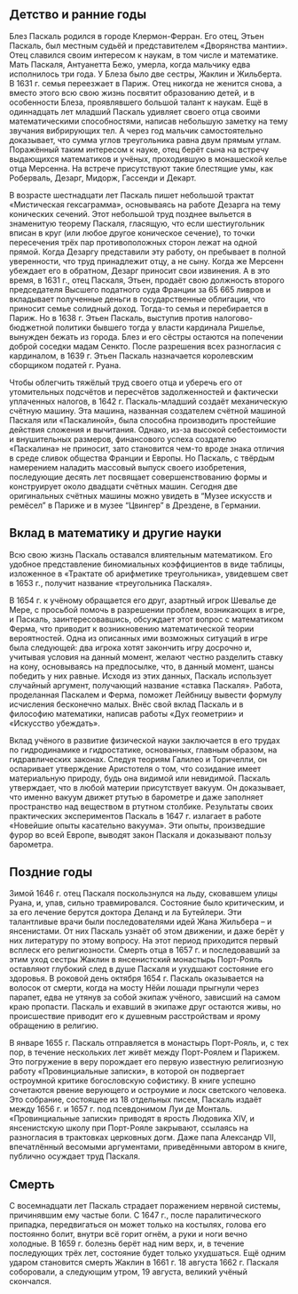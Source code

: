 ## Детство и ранние годы
Блез Паскаль родился в городе Клермон-Ферран. Его отец, Этьен Паскаль, был местным судьёй и представителем «Дворянства мантии». Отец славился своим интересом к наукам, в том числе и математике. Мать Паскаля, Антуанетта Бежо, умерла, когда мальчику едва исполнилось три года. У Блеза было две сестры, Жаклин и Жильберта. В 1631 г. семья переезжает в Париж. Отец никогда не женится снова, а вместо этого всю свою жизнь посвятит образованию детей, и в особенности Блеза, проявлявшего большой талант к наукам. Ещё в одиннадцать лет младший Паскаль удивляет своего отца своими математическими способностями, написав небольшую заметку на тему звучания вибрирующих тел. А через год мальчик самостоятельно доказывает, что сумма углов треугольника равна двум прямым углам. Поражённый таким интересом к науке, отец берёт сына на встречу выдающихся математиков и учёных, проходившую в монашеской келье отца Мерсенна. На встрече присутствуют такие блестящие умы, как Роберваль, Дезарг, Мидорж, Гассенди и Декарт.

В возрасте шестнадцати лет Паскаль пишет небольшой трактат «Мистическая гексаграмма», основываясь на работе Дезарга на тему конических сечений. Этот небольшой труд позднее выльется в знаменитую теорему Паскаля, гласящую, что если шестиугольник вписан в круг (или любое другое коническое сечение), то точки пересечения трёх пар противоположных сторон лежат на одной прямой. Когда Дезаргу представили эту работу, он пребывает в полной уверенности, что труд принадлежит отцу, а не сыну. Когда же Мерсенн убеждает его в обратном, Дезарг приносит свои извинения. А в это время, в 1631 г., отец Паскаля, Этьен, продаёт свою должность второго председателя Высшего податного суда Франции за 65 665 ливров и вкладывает полученные деньги в государственные облигации, что приносит семье солидный доход. Тогда-то семья и перебирается в Париж. Но в 1638 г. Этьен Паскаль, выступив против налогово-бюджетной политики бывшего тогда у власти кардинала Ришелье, вынужден бежать из города. Блез и его сёстры остаются на попечении доброй соседки мадам Сенкто. После разрешения всех разногласия с кардиналом, в 1639 г. Этьен Паскаль назначается королевским сборщиком податей г. Руана.

Чтобы облегчить тяжёлый труд своего отца и уберечь его от утомительных подсчётов и пересчётов задолженностей и фактически уплаченных налогов, в 1642 г. Паскаль-младший создаёт механическую счётную машину. Эта машина, названная создателем счётной машиной Паскаля или «Паскалиной», была способна производить простейшие действия сложения и вычитания. Однако, из-за высокой себестоимости и внушительных размеров, финансового успеха создателю «Паскалина» не приносит, зато становится чем-то вроде знака отличия в среде сливок общества Франции и Европы. Но Паскаль, с твёрдым намерением наладить массовый выпуск своего изобретения, последующие десять лет посвящает совершенствованию формы и конструирует около двадцати счётных машин. Сегодня две оригинальных счётных машины можно увидеть в “Музее искусств и ремёсел” в Париже и в музее “Цвингер” в Дрездене, в Германии.

## Вклад в математику и другие науки
Всю свою жизнь Паскаль оставался влиятельным математиком. Его удобное представление биномиальных коэффициентов в виде таблицы, изложенное в «Трактате об арифметике треугольника», увидевшем свет в 1653 г., получит название «треугольника Паскаля».

В 1654 г. к учёному обращается его друг, азартный игрок Шевалье де Мере, с просьбой помочь в разрешении проблем, возникающих в игре, и Паскаль, заинтересовавшись, обсуждает этот вопрос с математиком Ферма, что приводит к возникновению математической теории вероятностей. Одна из описанных ими возможных ситуаций в игре была следующей: два игрока хотят закончить игру досрочно и, учитывая условия на данный момент, желают честно разделить ставку на кону, основываясь на предпосылке, что, в данный момент, шансы победить у них равные. Исходя из этих данных, Паскаль использует случайный аргумент, получающий название «ставка Паскаля». Работа, проделанная Паскалем и Ферма, поможет Лейбницу вывести формулу исчисления бесконечно малых. Внёс свой вклад Паскаль и в философию математики, написав работы «Дух геометрии» и «Искусство убеждать».

Вклад учёного в развитие физической науки заключается в его трудах по гидродинамике и гидростатике, основанных, главным образом, на гидравлических законах. Следуя теориям Галилео и Торичелли, он оспаривает утверждение Аристотеля о том, что созидание имеет материальную природу, будь она видимой или невидимой. Паскаль утверждает, что в любой материи присутствует вакуум. Он доказывает, что именно вакуум движет ртутью в барометре и даже заполняет пространство над веществом в ртутном столбике. Результаты своих практических экспериментов Паскаль в 1647 г. излагает в работе «Новейшие опыты касательно вакуума». Эти опыты, произведшие фурор во всей Европе, выводят закон Паскаля и доказывают пользу барометра.

## Поздние годы
Зимой 1646 г. отец Паскаля поскользнулся на льду, сковавшем улицы Руана, и, упав, сильно травмировался. Состояние было критическим, и за его лечение берутся доктора Деланд и ла Бутейлери. Эти талантливые врачи были последователями идей Жана Жильбера – и янсенистами. От них Паскаль узнаёт об этом движении, и даже берёт у них литературу по этому вопросу. На этот период приходится первый всплеск его религиозности. Смерть отца в 1657 г. и последовавший за этим уход сестры Жаклин в янсенистский монастырь Порт-Рояль оставляют глубокий след в душе Паскаля и ухудшают состояние его здоровья. В роковой день октября 1654 г. Паскаль оказывается на волосок от смерти, когда на мосту Нёйи лошади прыгнули через парапет, едва не утянув за собой экипаж учёного, зависший на самом краю пропасти. Паскаль и ехавший в экипаже друг остаются живы, но происшествие приводит его к душевным расстройствам и ярому обращению в религию.

В январе 1655 г. Паскаль отправляется в монастырь Порт-Рояль, и, с тех пор, в течение нескольких лет живёт между Порт-Роялем и Парижем. Это погружение в веру порождает его первую известную религиозную работу «Провинциальные записки», в которой он подвергает остроумной критике богословскую софистику. В книге успешно сочетаются рвение верующего и остроумие и лоск светского человека. Это собрание, состоящее из 18 отдельных писем, Паскаль издаёт между 1656 г. и 1657 г. под псевдонимом Луи де Монталь. «Провинциальные записки» приводят в ярость Людовика XIV, и янсенистскую школу при Порт-Рояле закрывают, ссылаясь на разногласия в трактовках церковных догм. Даже папа Александр VII, впечатлённый весомыми аргументами, приведёнными автором в книге, публично осуждает труд Паскаля.

 
## Смерть
С восемнадцати лет Паскаль страдает поражением нервной системы, причинявшим ему частые боли. С 1647 г., после паралитического припадка, передвигаться он может только на костылях, голова его постоянно болит, внутри всё горит огнём, а руки и ноги вечно холодные. В 1659 г. болезнь берёт над ним верх, и, в течение последующих трёх лет, состояние будет только ухудшаться. Ещё одним ударом становится смерть Жаклин в 1661 г. 18 августа 1662 г. Паскаля соборовали, а следующим утром, 19 августа, великий учёный скончался.